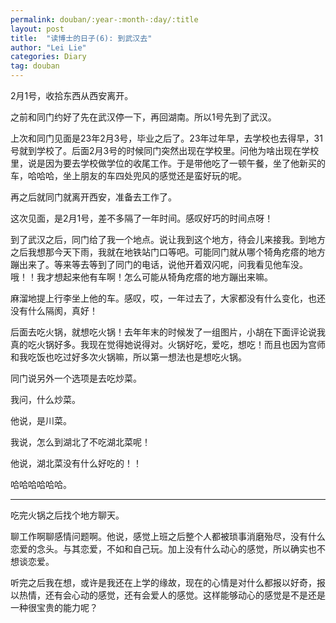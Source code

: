 ```yaml
---
permalink: douban/:year-:month-:day/:title
layout: post
title:  "读博士的日子(6): 到武汉去"
author: "Lei Lie"
categories: Diary
tag: douban
---
```


2月1号，收拾东西从西安离开。

之前和同门约好了先在武汉停一下，再回湖南。所以1号先到了武汉。

上次和同门见面是23年2月3号，毕业之后了。23年过年早，去学校也去得早，31号就到学校了。后面2月3号的时候同门突然出现在学校里。问他为啥出现在学校里，说是因为要去学校做学位的收尾工作。于是带他吃了一顿午餐，坐了他新买的车，哈哈哈，坐上朋友的车四处兜风的感觉还是蛮好玩的呢。

再之后就同门就离开西安，准备去工作了。

这次见面，是2月1号，差不多隔了一年时间。感叹好巧的时间点呀！

到了武汉之后，同门给了我一个地点。说让我到这个地方，待会儿来接我。到地方之后我想那今天下雨，我就在地铁站门口等吧。可能同门就从哪个犄角疙瘩的地方蹦出来了。等来等去等到了同门的电话，说他开着双闪呢，问我看见他车没。哦！！我才想起来他有车啊！怎么可能从犄角疙瘩的地方蹦出来嘛。

麻溜地提上行李坐上他的车。感叹，哎，一年过去了，大家都没有什么变化，也还没有什么隔阂，真好！

后面去吃火锅，就想吃火锅！去年年末的时候发了一组图片，小胡在下面评论说我真的吃火锅好多。我现在觉得她说得对。火锅好吃，爱吃，想吃！而且也因为宫师和我吃饭也吃过好多次火锅嘛，所以第一想法也是想吃火锅。

同门说另外一个选项是去吃炒菜。

我问，什么炒菜。

他说，是川菜。

我说，怎么到湖北了不吃湖北菜呢！

他说，湖北菜没有什么好吃的！！

哈哈哈哈哈哈。

---

吃完火锅之后找个地方聊天。

聊工作啊聊感情问题啊。他说，感觉上班之后整个人都被琐事消磨殆尽，没有什么恋爱的念头。与其恋爱，不如和自己玩。加上没有什么动心的感觉，所以确实也不想谈恋爱。

听完之后我在想，或许是我还在上学的缘故，现在的心情是对什么都报以好奇，报以热情，还有会心动的感觉，还有会爱人的感觉。这样能够动心的感觉是不是还是一种很宝贵的能力呢？
